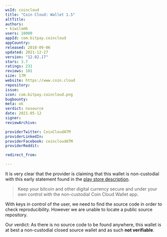```yaml
---
wsId: coincloud
title: "Coin Cloud: Wallet 1.5"
altTitle: 
authors:
- kiwilamb
users: 10000
appId: com.bitpay.coincloud
appCountry: 
released: 2018-09-06
updated: 2021-12-27
version: "12.02.17"
stars: 3.7
ratings: 231
reviews: 101
size: 17M
website: https://www.coin.cloud
repository: 
issue: 
icon: com.bitpay.coincloud.png
bugbounty: 
meta: ok
verdict: nosource
date: 2021-05-12
signer: 
reviewArchive:

providerTwitter: CoinCloudATM
providerLinkedIn: 
providerFacebook: coincloudATM
providerReddit: 

redirect_from:

---
```


It is very clear that the provider is claiming that this wallet is non-custodial with this early statement found in the [play store description](https://play.google.com/store/apps/details?id=com.bitpay.coincloud).

> Keep your bitcoin and other digital currency secure and under your own control with the non-custodial Coin Cloud Wallet app.

With keys in control of the user, we need to find the source code in order to check reproducibility. However we are unable to locate a public source repository.

Our verdict: As there is no source code to be found anywhere, this wallet is at best a non-custodial closed source wallet and as such **not verifiable**.

